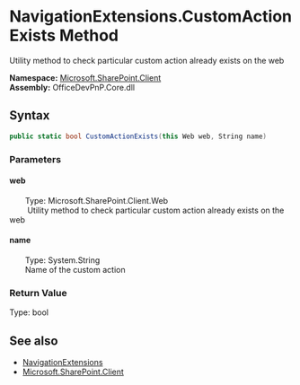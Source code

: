 # NavigationExtensions.CustomActionExists Method  
 Utility method to check particular custom action already exists on the web   

**Namespace:** [Microsoft.SharePoint.Client](Microsoft.SharePoint.Client.md)  
**Assembly:** OfficeDevPnP.Core.dll  
## Syntax
```C#
public static bool CustomActionExists(this Web web, String name)
```
### Parameters
#### web  
&emsp;&emsp;Type: Microsoft.SharePoint.Client.Web  
&emsp;&emsp; Utility method to check particular custom action already exists on the web   

  

#### name  
&emsp;&emsp;Type: System.String  
&emsp;&emsp;Name of the custom action  

  

### Return Value
Type: bool  
  


## See also
- [NavigationExtensions](Microsoft.SharePoint.Client.NavigationExtensions.md) 
- [Microsoft.SharePoint.Client](Microsoft.SharePoint.Client.md) 

